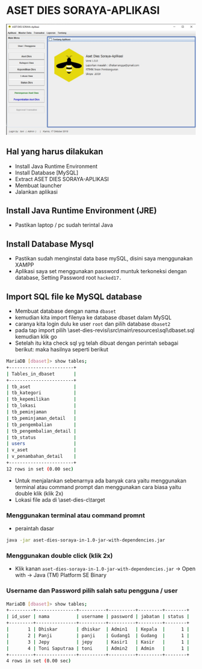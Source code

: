# ASET DIES SORAYA-APLIKASI

![ASET DIES SORAYA-APLIKASI](/imgs/aset_dies.jpg)

## Hal yang harus dilakukan

* Install Java Runtime Environment
* Install Database [MySQL]
* Extract ASET DIES SORAYA-APLIKASI
* Membuat launcher
* Jalankan aplikasi

## Install Java Runtime Environment (JRE)

* Pastikan laptop / pc sudah terintal Java

## Install Database Mysql

* Pastikan sudah menginstal data base mySQL, disini saya menggunakan XAMPP
* Aplikasi saya set menggunakan password muntuk terkoneksi dengan database, Setting Password root ```hacked17.``` 

## Import SQL file ke MySQL database

* Membuat database dengan nama ```dbaset```
* kemudian kita import filenya ke database dbaset dalam MySQL
* caranya kita login dulu ke user ```root``` dan pilih database ```dbaset2```
* pada tap import pilih \aset-dies-revisi\src\main\resources\sql\dbaset.sql kemudian klik go
* Setelah itu kita check sql yg telah dibuat dengan perintah sebagai berikut:
maka hasilnya seperti berikut

```bash
MariaDB [dbaset]> show tables;
+------------------------+
| Tables_in_dbaset       |
+------------------------+
| tb_aset                |
| tb_kategori            |
| tb_kepemilikan         |
| tb_lokasi              |
| tb_peminjaman          |
| tb_peminjaman_detail   |
| tb_pengembalian        |
| tb_pengembalian_detail |
| tb_status              |
| users                  |
| v_aset                 |
| v_penambahan_detail    |
+------------------------+
12 rows in set (0.00 sec)
```

* Untuk menjalankan sebenarnya ada banyak cara yaitu menggunakan terminal atau command prompt dan menggunakan cara biasa yaitu double klik (klik 2x)
* Lokasi file ada di \aset-dies-c\target

### Menggunakan terminal atau command promnt

* peraintah dasar

```bash
java -jar aset-dies-soraya-in-1.0-jar-with-dependencies.jar
```

### Menggunakan double click (klik 2x)

* Klik kanan ```aset-dies-soraya-in-1.0-jar-with-dependencies.jar``` -> Open with -> Java (TM) Platform SE Binary


### Username dan Password pilih salah satu pengguna / user

```bash
MariaDB [dbaset]> show tables;
+---------+---------------+----------+----------+---------+--------+
| id_user | nama          | username | password | jabatan | status |
+---------+---------------+----------+----------+---------+--------+
|       1 | Dhiskar       | dhiskar  | Admin1   | Kepala  |      1 |
|       2 | Panji         | panji    | Gudang1  | Gudang  |      1 |
|       3 | Jepy          | jepy     | Kasir1   | Kasir   |      1 |
|       4 | Toni Saputraa | toni     | Admin2   | Admin   |      1 |
+---------+---------------+----------+----------+---------+--------+
4 rows in set (0.00 sec)
```